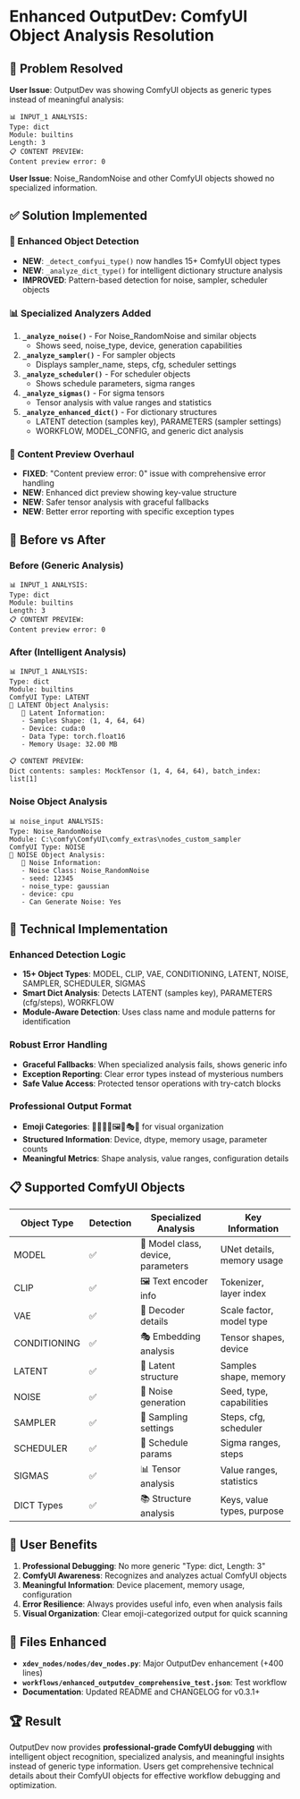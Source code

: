 # Enhanced OutputDev: ComfyUI Object Analysis Resolution

## 🎯 Problem Resolved

**User Issue**: OutputDev was showing ComfyUI objects as generic types instead of meaningful analysis:
```
📊 INPUT_1 ANALYSIS:
Type: dict
Module: builtins
Length: 3
📋 CONTENT PREVIEW:
Content preview error: 0
```

**User Issue**: Noise_RandomNoise and other ComfyUI objects showed no specialized information.

## ✅ Solution Implemented

### 🧠 Enhanced Object Detection
- **NEW**: `_detect_comfyui_type()` now handles 15+ ComfyUI object types
- **NEW**: `_analyze_dict_type()` for intelligent dictionary structure analysis
- **IMPROVED**: Pattern-based detection for noise, sampler, scheduler objects

### 📊 Specialized Analyzers Added
1. **`_analyze_noise()`** - For Noise_RandomNoise and similar objects
   - Shows seed, noise_type, device, generation capabilities
2. **`_analyze_sampler()`** - For sampler objects  
   - Displays sampler_name, steps, cfg, scheduler settings
3. **`_analyze_scheduler()`** - For scheduler objects
   - Shows schedule parameters, sigma ranges
4. **`_analyze_sigmas()`** - For sigma tensors
   - Tensor analysis with value ranges and statistics
5. **`_analyze_enhanced_dict()`** - For dictionary structures
   - LATENT detection (samples key), PARAMETERS (sampler settings)
   - WORKFLOW, MODEL_CONFIG, and generic dict analysis

### 🔧 Content Preview Overhaul
- **FIXED**: "Content preview error: 0" issue with comprehensive error handling
- **NEW**: Enhanced dict preview showing key-value structure  
- **NEW**: Safer tensor analysis with graceful fallbacks
- **NEW**: Better error reporting with specific exception types

## 🎯 Before vs After

### Before (Generic Analysis)
```
📊 INPUT_1 ANALYSIS:
Type: dict
Module: builtins  
Length: 3
📋 CONTENT PREVIEW:
Content preview error: 0
```

### After (Intelligent Analysis)
```
📊 INPUT_1 ANALYSIS:
Type: dict
Module: builtins
ComfyUI Type: LATENT
🎯 LATENT Object Analysis:
   🔮 Latent Information:
   - Samples Shape: (1, 4, 64, 64)
   - Device: cuda:0
   - Data Type: torch.float16
   - Memory Usage: 32.00 MB

📋 CONTENT PREVIEW:
Dict contents: samples: MockTensor (1, 4, 64, 64), batch_index: list[1]
```

### Noise Object Analysis
```
📊 noise_input ANALYSIS:
Type: Noise_RandomNoise
Module: C:\comfy\ComfyUI\comfy_extras\nodes_custom_sampler
ComfyUI Type: NOISE
🎯 NOISE Object Analysis:
   🎲 Noise Information:
   - Noise Class: Noise_RandomNoise
   - seed: 12345
   - noise_type: gaussian
   - device: cpu
   - Can Generate Noise: Yes
```

## 🚀 Technical Implementation

### Enhanced Detection Logic
- **15+ Object Types**: MODEL, CLIP, VAE, CONDITIONING, LATENT, NOISE, SAMPLER, SCHEDULER, SIGMAS
- **Smart Dict Analysis**: Detects LATENT (samples key), PARAMETERS (cfg/steps), WORKFLOW
- **Module-Aware Detection**: Uses class name and module patterns for identification

### Robust Error Handling
- **Graceful Fallbacks**: When specialized analysis fails, shows generic info
- **Exception Reporting**: Clear error types instead of mysterious numbers
- **Safe Value Access**: Protected tensor operations with try-catch blocks

### Professional Output Format
- **Emoji Categories**: 🧠🎯🔮📱🖼️🎨🎭🎲 for visual organization
- **Structured Information**: Device, dtype, memory usage, parameter counts
- **Meaningful Metrics**: Shape analysis, value ranges, configuration details

## 📋 Supported ComfyUI Objects

| Object Type | Detection | Specialized Analysis | Key Information |
|-------------|-----------|---------------------|-----------------|
| MODEL | ✅ | 📱 Model class, device, parameters | UNet details, memory usage |
| CLIP | ✅ | 🖼️ Text encoder info | Tokenizer, layer index |
| VAE | ✅ | 🎨 Decoder details | Scale factor, model type |
| CONDITIONING | ✅ | 🎭 Embedding analysis | Tensor shapes, device |
| LATENT | ✅ | 🔮 Latent structure | Samples shape, memory |
| NOISE | ✅ | 🎲 Noise generation | Seed, type, capabilities |
| SAMPLER | ✅ | 🎯 Sampling settings | Steps, cfg, scheduler |
| SCHEDULER | ✅ | 📅 Schedule params | Sigma ranges, steps |
| SIGMAS | ✅ | 📊 Tensor analysis | Value ranges, statistics |
| DICT Types | ✅ | 📚 Structure analysis | Keys, value types, purpose |

## 🎉 User Benefits

1. **Professional Debugging**: No more generic "Type: dict, Length: 3"
2. **ComfyUI Awareness**: Recognizes and analyzes actual ComfyUI objects  
3. **Meaningful Information**: Device placement, memory usage, configuration
4. **Error Resilience**: Always provides useful info, even when analysis fails
5. **Visual Organization**: Clear emoji-categorized output for quick scanning

## 📁 Files Enhanced

- **`xdev_nodes/nodes/dev_nodes.py`**: Major OutputDev enhancement (+400 lines)
- **`workflows/enhanced_outputdev_comprehensive_test.json`**: Test workflow
- **Documentation**: Updated README and CHANGELOG for v0.3.1+

## 🏆 Result

OutputDev now provides **professional-grade ComfyUI debugging** with intelligent object recognition, specialized analysis, and meaningful insights instead of generic type information. Users get comprehensive technical details about their ComfyUI objects for effective workflow debugging and optimization.